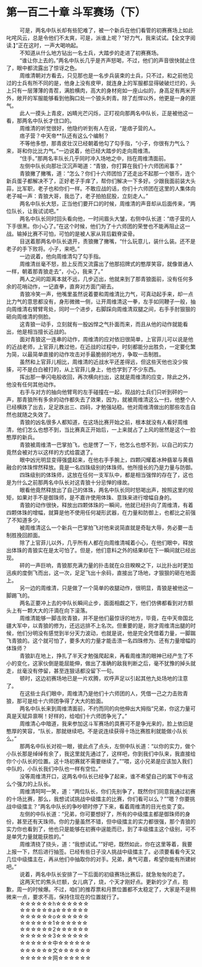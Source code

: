 <h1>第一百二十章 斗军赛场（下）</h1>
<div id="content">&nbsp&nbsp&nbsp&nbsp&nbsp&nbsp&nbsp&nbsp
 可是，两名中队长却有些犯难了，被一个新兵在他们看管的初赛赛场上如此叱咤风云，总是令他们不太爽，可是，派谁上呢？”好力气，我来试试。【全文字阅读.】”正在这时，一声大喝响起。
 <br/>&nbsp&nbsp&nbsp&nbsp&nbsp&nbsp&nbsp&nbsp
 不知道从什么地方钻出一名士兵，大踏步的走进了初赛赛场。
 <br/>&nbsp&nbsp&nbsp&nbsp&nbsp&nbsp&nbsp&nbsp
 “谁让你上去的。”两名中队长几乎是齐声怒喝，不过，他们的声音很快就止住了，眼中都流露出了惊讶之色。
 <br/>&nbsp&nbsp&nbsp&nbsp&nbsp&nbsp&nbsp&nbsp
 周维清朝对方看去，只见那也是一名步兵装束的士兵，只不过，和之前他见过的士兵有所不同的是，他身上没有皮甲，就连身上的军服都显得破破烂烂的，头上只有一层薄薄的青茬，满脸横肉，高大的身材宛如一座山似的，身高足有两米开外，敞开的军服能够看到他胸口处一个狼头刺青。除了彪悍以外，他更是一身的匪气。
 <br/>&nbsp&nbsp&nbsp&nbsp&nbsp&nbsp&nbsp&nbsp
 此人一摸头上青皮，凶睛光芒闪烁，正盯视向那两名中队长，正是被他这一看，那两名中队长才住口的。
 <br/>&nbsp&nbsp&nbsp&nbsp&nbsp&nbsp&nbsp&nbsp
 周维清的听觉很好，他隐约听到有人在说，“是痞子营的人。
 <br/>&nbsp&nbsp&nbsp&nbsp&nbsp&nbsp&nbsp&nbsp
 痞子营？中天帝**队还有这么个编制？
 <br/>&nbsp&nbsp&nbsp&nbsp&nbsp&nbsp&nbsp&nbsp
 不等他多想，那青皮壮汉已经朝着他勾了勾手指，“小子，你很有力气么？来，哥和你比比力气。”一边说着，他已经大踏步的走向周维清。
 <br/>&nbsp&nbsp&nbsp&nbsp&nbsp&nbsp&nbsp&nbsp
 “住手。”那两名丰队长几乎同时冲入场地之中，挡在周维清面前。
 <br/>&nbsp&nbsp&nbsp&nbsp&nbsp&nbsp&nbsp&nbsp
 左侧中队长向那壮汉沉声喝道：“青狼，你打算在我们十六师团闹事？”
 <br/>&nbsp&nbsp&nbsp&nbsp&nbsp&nbsp&nbsp&nbsp
 青狼撇了撇嘴，道：“怎么？你们十六师团怕了还走出不起那一个银币，连个新兵蛋子都解决不了，正好老子手痒了，帮你们解决一下多好。少跟我面前装大头蒜，比军职，老子也和你们一样。不敢应战的话，你们十六师团在这里的人集体向老子喊一声：青狼大哥，我怂了，老子拍拍屁股，立刻走人。”
 <br/>&nbsp&nbsp&nbsp&nbsp&nbsp&nbsp&nbsp&nbsp
 两名中队长大怒，正当他们要开口的时候，周维清的声音却从后面传来，“两位队长，让我试试吧。”
 <br/>&nbsp&nbsp&nbsp&nbsp&nbsp&nbsp&nbsp&nbsp
 两名中队长同时回头看向他，一时间眉头大皱，右侧中队长道：“痞子营的人下手很黑。你小心了。”在这个时候，他们为了十六师团的荣誉也不能再阻止这一战。输掉比赛不可怕，可怕的是被人家从背后戳脊梁骨。
 <br/>&nbsp&nbsp&nbsp&nbsp&nbsp&nbsp&nbsp&nbsp
 目送着那两名中队长退开，责狼撇了撇嘴，“什么玩意儿，装什么装。还不是老子的手下败将。小子，来吧。”
 <br/>&nbsp&nbsp&nbsp&nbsp&nbsp&nbsp&nbsp&nbsp
 一边说着，他向周维清勾了勾手指。
 <br/>&nbsp&nbsp&nbsp&nbsp&nbsp&nbsp&nbsp&nbsp
 周维清丝毫不怒，脸上反而又流露出了他那招牌式的憨厚笑容，就像普通人一样，朝着那青狼走去“，小心，我来了。”
 <br/>&nbsp&nbsp&nbsp&nbsp&nbsp&nbsp&nbsp&nbsp
 两人之间的距离本就不远，几步迈出，他就来到了那青狼面前，没有任何多余的花哨动作，一记直拳，直奔对方面门砸去。
 <br/>&nbsp&nbsp&nbsp&nbsp&nbsp&nbsp&nbsp&nbsp
 青狼冷笑一声，他嘴里虽然说着要和周维清比力气，可真动起手来，却一点比力气的意思都没有，身形微微一侧，让开周维清这一拳，左手如同鞭子一般，抽向周维清右臂臂弯处，同时一个进步，右脚踩向周维清双腿之间，右手手肘狠狠的砸向周维清的侧脸。
 <br/>&nbsp&nbsp&nbsp&nbsp&nbsp&nbsp&nbsp&nbsp
 这青狼一动手，立刻就有一股凶悍之气扑面而来，而且从他的动作就能看出，他是相当擅长近战的。
 <br/>&nbsp&nbsp&nbsp&nbsp&nbsp&nbsp&nbsp&nbsp
 面对青狼这一连串的动作，周维清的应对依旧很简单，上官菲儿可以说是他的近战老师，上官菲儿教过他，在近战的过程中，时刻都能分出胜负，一定要化繁为简，以最简单直接的动作攻击对手最脆弱的地方，争取一击制胜。
 <br/>&nbsp&nbsp&nbsp&nbsp&nbsp&nbsp&nbsp&nbsp
 虽然和上官菲儿相比，周维清的近战水平还差得远，但这些天他也没少挨揍，可不是白白被打的，从上官菲儿身上，他也学到了不少东西。
 <br/>&nbsp&nbsp&nbsp&nbsp&nbsp&nbsp&nbsp&nbsp
 挥出那一拳闪电般收回，再次横向扫出，这就是周维清的应变，除此之外，他没有任何其他动作。
 <br/>&nbsp&nbsp&nbsp&nbsp&nbsp&nbsp&nbsp&nbsp
 右手与对方的抽向他臂弯的左手碰撞在一起，观战的士兵们只听到砰的一声，那青狼所有多余的动作都失去了效果，因为，就被周维清这么一扫，他整个人已经横跌了出去，足足跌出三、四码，才勉强站稳。他对周维清做出的那些攻击自然也就随之失效了。
 <br/>&nbsp&nbsp&nbsp&nbsp&nbsp&nbsp&nbsp&nbsp
 青狼的凶名很多人都知道，在这场比赛开始之前，根本就没有人看好周维清，他们怎么也想不到，当比赛真正开始后，一上来就占了上风的居然是这个一脸憨厚的新兵。
 <br/>&nbsp&nbsp&nbsp&nbsp&nbsp&nbsp&nbsp&nbsp
 青狼被周维清一巴掌拍飞，也是愣了一下，他怎么也想不到，以自己的实力竟然会被对方以这样的方式给震退了。
 <br/>&nbsp&nbsp&nbsp&nbsp&nbsp&nbsp&nbsp&nbsp
 眼中凶光明显变得强盛起来，在他右手手腕上，四颗闪耀着冰种翡翠与黄翡融合的体珠悍然释放。竟是一名四珠级别的体珠师。他所擅长的乃是力量与防御。
 <br/>&nbsp&nbsp&nbsp&nbsp&nbsp&nbsp&nbsp&nbsp
 四珠级别的体珠师，这放在任何一支军队中，都是相当强悍的存在了，这也是为什么之前那两名中队长对这青狼十分忌惮的缘故。
 <br/>&nbsp&nbsp&nbsp&nbsp&nbsp&nbsp&nbsp&nbsp
 眼看他竟然释放出了自己的体珠，两名中队长同时怒喝出声，按照这里的规矩，如果对手不是御珠师，是不嘉许使用体珠、意珠来进行增幅自身的。
 <br/>&nbsp&nbsp&nbsp&nbsp&nbsp&nbsp&nbsp&nbsp
 青狼的动作很快，释放出四颗体珠的一瞬间，他就已经扑向了周维清，有着四颗体珠的增幅，就算是他不使用任何凝形武器，在力量和防御上，也都比之前强了不知道多少。
 <br/>&nbsp&nbsp&nbsp&nbsp&nbsp&nbsp&nbsp&nbsp
 被周维清这么一个新兵一巴掌拍飞对他来说简直就是奇耻大辱，务必要一击制胜挽回颜面。
 <br/>&nbsp&nbsp&nbsp&nbsp&nbsp&nbsp&nbsp&nbsp
 除了上官菲儿以外，几乎所有人都在向周维清喊着小心，在他们眼中，释放出体珠的青狼实在是太可怕了。但是，他们意料之外的结果却在下一瞬间就已经出现。
 <br/>&nbsp&nbsp&nbsp&nbsp&nbsp&nbsp&nbsp&nbsp
 砰的一声巨响，青狼那充满力量的扑击就在众目睽睽之下，以比扑出时更加迅疾的度倒飞而出，这一次，足足飞出十余码，直接出了场地，才狠狠的砸在地面上。
 <br/>&nbsp&nbsp&nbsp&nbsp&nbsp&nbsp&nbsp&nbsp
 另一边的周维清，只是做了一个简单的收腿动作，很明显，青狼是被他这一脚踢飞的。
 <br/>&nbsp&nbsp&nbsp&nbsp&nbsp&nbsp&nbsp&nbsp
 两名正要冲上去的中队长瞬间止步，面面相觑之下，他们仿佛都看到对方额头上有一颗大大的汗滴在向下滚落。
 <br/>&nbsp&nbsp&nbsp&nbsp&nbsp&nbsp&nbsp&nbsp
 周维清能够一脚击败青狼，并不是他们最惊讶的地方，毕竟，在中天帝国北疆大军中，以青狼的修为，还远远排不上名次。但重要的是，刚才周维清出腿的时候，他们分明没有感觉到半分天力波动，也就是说，他是完全凭借着力量，一脚踹飞青狼的。这个就可怕了，要多大的力量才能击溃一名四珠修为、还有力量增幅的体珠师？
 <br/>&nbsp&nbsp&nbsp&nbsp&nbsp&nbsp&nbsp&nbsp
 青狼趴在地上，挣扎了半天才勉强爬起来，再看周维清的眼神已经产生了不小的变化，这家伙倒是能屈能伸，做出了准确的敌我判断之后，毫不犹豫的掉头就走，丝毫没有停留，甚至连狠话都没留下一句。
 <br/>&nbsp&nbsp&nbsp&nbsp&nbsp&nbsp&nbsp&nbsp
 顿时，这边初赛场地已是一片欢腾，欢呼声足以引起其他九处场地的注意了。
 <br/>&nbsp&nbsp&nbsp&nbsp&nbsp&nbsp&nbsp&nbsp
 在这些士兵们眼中，周维清乃是他们十六师团的人，凭借一己之力击败青狼，那可是给十六师团争得了大大的脸面。
 <br/>&nbsp&nbsp&nbsp&nbsp&nbsp&nbsp&nbsp&nbsp
 两名中队长来到周维清面前，不约而同的向他伸出大拇指“兄弟，你这力量可真是天赋异禀啊！好样的，给咱们十六师团争光了。”
 <br/>&nbsp&nbsp&nbsp&nbsp&nbsp&nbsp&nbsp&nbsp
 周维清心中暗道，我来参加这斗军赛场的具赛可不是争光来的，脸上依旧是憨厚的笑容，“队长，那就继续吧。不是说连续获得十场比赛胜利就能做小队长么。”
 <br/>&nbsp&nbsp&nbsp&nbsp&nbsp&nbsp&nbsp&nbsp
 那两名中队长对视一眼，彼此点了点头，左侧中队长道：“以你的实力，做个小队长那是绰绰有余了，我这里就先通过了，这样吧，你到我们中队来，我直接给你个小队长的位置。这十场初赛就不需要继续了。””喂，这小兄弟是应该加入我们中队的，小队长我们中队也一样有空位。”
 <br/>&nbsp&nbsp&nbsp&nbsp&nbsp&nbsp&nbsp&nbsp
 没等周维清开口，这两名中队长已经争了起来，谁不希望自己的属下中有这么个强力的上队长。
 <br/>&nbsp&nbsp&nbsp&nbsp&nbsp&nbsp&nbsp&nbsp
 周维清呵呵一笑，道：“两位队长，你们先别争了，既然你们同意我通过初赛的十场比赛，那么，我想试试挑战中级擂主的比赛，你们看可以么？””嗯？你要挑战中级擂主？”两名中队长的争吵顿时停了下来，看着周维清的目光也变了变。
 <br/>&nbsp&nbsp&nbsp&nbsp&nbsp&nbsp&nbsp&nbsp
 左侧的中队长道：“兄弟，你可要想好了，所有的中级擂主都是御珠师的身份，甚至还有天珠师。你的力量虽然不错，但中级擂主的实力都很强，那个青狼的实力你也看到了，他也只是能够在初赛中逞能而已，到了丰级擂主这个级别，可不是单凭力量就能获胜的。”
 <br/>&nbsp&nbsp&nbsp&nbsp&nbsp&nbsp&nbsp&nbsp
 周维清挠了挠头，道：“我想试试。””好吧，既然如此，你在这里等着，我要上报一下，然后进行抽签。已经有些日子没人挑战中级擂主了。必须要看看今天又几位中级擂主在，再从他们中抽取你的对手。兄弟，勇气可嘉，希望你能有所建树吧。”
 <br/>&nbsp&nbsp&nbsp&nbsp&nbsp&nbsp&nbsp&nbsp
 说着，两名中队长安排了一下后面的初级赛场比赛后，就急匆匆的走了。
 <br/>&nbsp&nbsp&nbsp&nbsp&nbsp&nbsp&nbsp&nbsp
 这两天忙的焦头烂额，女儿病了，烧，个天才刚好点。更新的少了点，抱歉，周一的时候爆。不过，咱们的推荐票和月票位置都不太稳定了，大家是不是稍微来一点，要求不高，保持住现在的位置就行了。
 <br/>&nbsp&nbsp&nbsp&nbsp&nbsp&nbsp&nbsp&nbsp
 ☆☆☆☆☆☆h☆☆☆☆☆☆
 <br/>&nbsp&nbsp&nbsp&nbsp&nbsp&nbsp&nbsp&nbsp
 ☆☆☆☆☆☆a☆☆☆☆☆☆
 <br/>&nbsp&nbsp&nbsp&nbsp&nbsp&nbsp&nbsp&nbsp
 ☆☆☆☆☆☆o☆☆☆☆☆☆
 <br/>&nbsp&nbsp&nbsp&nbsp&nbsp&nbsp&nbsp&nbsp
 ☆☆☆☆☆☆1☆☆☆☆☆☆
 <br/>&nbsp&nbsp&nbsp&nbsp&nbsp&nbsp&nbsp&nbsp
 ☆☆☆☆☆☆2☆☆☆☆☆☆
 <br/>&nbsp&nbsp&nbsp&nbsp&nbsp&nbsp&nbsp&nbsp
 ☆☆☆☆☆☆3☆☆☆☆☆☆
 <br/>&nbsp&nbsp&nbsp&nbsp&nbsp&nbsp&nbsp&nbsp
 ☆☆☆☆☆☆中☆☆☆☆☆☆
 <br/>&nbsp&nbsp&nbsp&nbsp&nbsp&nbsp&nbsp&nbsp
 ☆☆☆☆☆☆文☆☆☆☆☆☆
 <br/>&nbsp&nbsp&nbsp&nbsp&nbsp&nbsp&nbsp&nbsp
 ☆☆☆☆☆☆网☆☆☆☆☆☆
 <br/>&nbsp&nbsp&nbsp&nbsp&nbsp&nbsp&nbsp&nbsp
 <br/>&nbsp&nbsp&nbsp&nbsp&nbsp&nbsp&nbsp&nbsp
</div>

